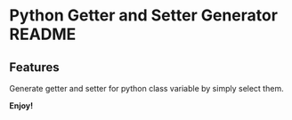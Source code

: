 # Python Getter and Setter Generator README

## Features
Generate getter and setter for python class variable by simply select them.

**Enjoy!**
